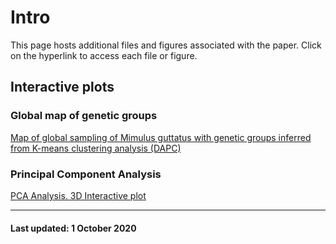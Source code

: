 # Intro

This page hosts additional files and figures associated with the paper. Click on the hyperlink to access each file or figure.

## Interactive plots

### Global map of genetic groups

[Map of global sampling of Mimulus guttatus with genetic groups inferred from K-means clustering analysis (DAPC)](https://mvallejo6.github.io/mimulus_voyage/grp8_world_20200930.html)

### Principal Component Analysis 

[PCA Analysis. 3D Interactive plot](https://mvallejo6.github.io/mimulus_voyage/PCA123_20200930.html)

___

#### Last updated: 1 October 2020
